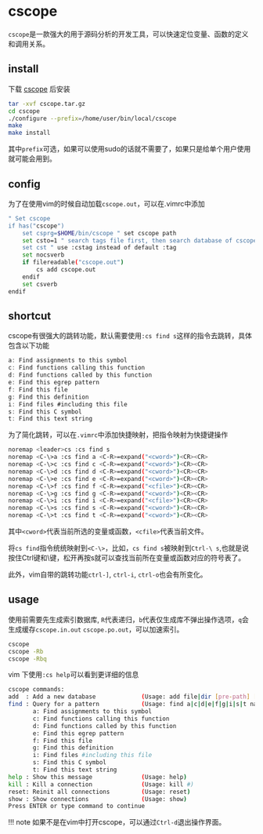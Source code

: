 # cscope

`cscope`是一款强大的用于源码分析的开发工具，可以快速定位变量、函数的定义和调用关系。

## install

下载 [cscope](http://cscope.sourceforge.net/#downloads) 后安装

```bash
tar -xvf cscope.tar.gz
cd cscope
./configure --prefix=/home/user/bin/local/cscope
make
make install
```

其中`prefix`可选，如果可以使用sudo的话就不需要了，如果只是给单个用户使用就可能会用到。

## config

为了在使用vim的时候自动加载`cscope.out`，可以在.vimrc中添加

```bash
" Set cscope
if has("cscope")
    set csprg=$HOME/bin/cscope " set cscope path
    set csto=1 " search tags file first, then search database of cscope
    set cst " use :cstag instead of default :tag
    set nocsverb
    if filereadable("cscope.out")
        cs add cscope.out
    endif
    set csverb
endif
```

## shortcut

cscope有很强大的跳转功能，默认需要使用`:cs find s`这样的指令去跳转，具体包含以下功能

```c
a: Find assignments to this symbol
c: Find functions calling this function
d: Find functions called by this function
e: Find this egrep pattern
f: Find this file
g: Find this definition
i: Find files #including this file
s: Find this C symbol
t: Find this text string
```

为了简化跳转，可以在`.vimrc`中添加快捷映射，把指令映射为快捷键操作

```bash
noremap <leader>cs :cs find s
noremap <C-\>a :cs find a <C-R>=expand("<cword>")<CR><CR>
noremap <C-\>c :cs find c <C-R>=expand("<cword>")<CR><CR>
noremap <C-\>d :cs find d <C-R>=expand("<cword>")<CR><CR>
noremap <C-\>e :cs find e <C-R>=expand("<cword>")<CR><CR>
noremap <C-\>f :cs find f <C-R>=expand("<cfile>")<CR><CR>
noremap <C-\>g :cs find g <C-R>=expand("<cword>")<CR><CR>
noremap <C-\>i :cs find i <C-R>=expand("<cfile>")<CR><CR>
noremap <C-\>s :cs find s <C-R>=expand("<cword>")<CR><CR>
noremap <C-\>t :cs find t <C-R>=expand("<cword>")<CR><CR>
```

其中`<cword>`代表当前所选的变量或函数，`<cfile>`代表当前文件。

将`cs find`指令统统映射到`<C-\>`，比如，`cs find s`被映射到`Ctrl-\ s`,也就是说按住Ctrl键和\键，松开再按s就可以查找当前所在变量或函数对应的符号表了。

此外，vim自带的跳转功能`ctrl-]`, `ctrl-i`, `ctrl-o`也会有所变化。

## usage

使用前需要先生成索引数据库, `R`代表递归，`b`代表仅生成库不弹出操作选项，`q`会生成缓存`cscope.in.out` `cscope.po.out`，可以加速索引。

```bash
cscope
cscope -Rb
cscope -Rbq
```

vim 下使用`:cs help`可以看到更详细的信息

```bash
cscope commands:
add  : Add a new database             (Usage: add file|dir [pre-path] [flags])
find : Query for a pattern            (Usage: find a|c|d|e|f|g|i|s|t name)
       a: Find assignments to this symbol
       c: Find functions calling this function
       d: Find functions called by this function
       e: Find this egrep pattern
       f: Find this file
       g: Find this definition
       i: Find files #including this file
       s: Find this C symbol
       t: Find this text string
help : Show this message              (Usage: help)
kill : Kill a connection              (Usage: kill #)
reset: Reinit all connections         (Usage: reset)
show : Show connections               (Usage: show)
Press ENTER or type command to continue
```

!!! note
    如果不是在vim中打开cscope，可以通过`Ctrl-d`退出操作界面。
